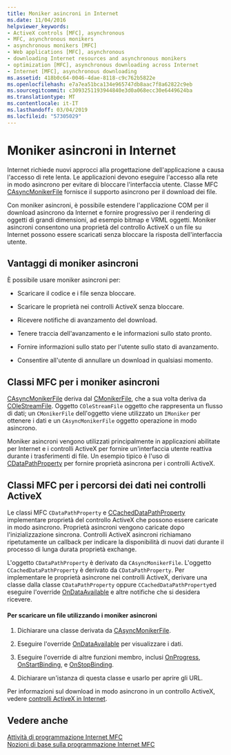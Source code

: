 ```yaml
---
title: Moniker asincroni in Internet
ms.date: 11/04/2016
helpviewer_keywords:
- ActiveX controls [MFC], asynchronous
- MFC, asynchronous monikers
- asynchronous monikers [MFC]
- Web applications [MFC], asynchronous
- downloading Internet resources and asynchronous monikers
- optimization [MFC], asynchronous downloading across Internet
- Internet [MFC], asynchronous downloading
ms.assetid: 418b0c64-0046-4dae-8118-c9c762b5822e
ms.openlocfilehash: e7a7ea51bca134e965747db8aac7f8a62822c9eb
ms.sourcegitcommit: c3093251193944840e3d0a068ecc30e6449624ba
ms.translationtype: MT
ms.contentlocale: it-IT
ms.lasthandoff: 03/04/2019
ms.locfileid: "57305029"
---
```

# <a name="asynchronous-monikers-on-the-internet"></a>Moniker asincroni in Internet

Internet richiede nuovi approcci alla progettazione dell'applicazione a causa l'accesso di rete lenta. Le applicazioni devono eseguire l'accesso alla rete in modo asincrono per evitare di bloccare l'interfaccia utente. Classe MFC [CAsyncMonikerFile](../mfc/reference/casyncmonikerfile-class.md) fornisce il supporto asincrono per il download dei file.

Con moniker asincroni, è possibile estendere l'applicazione COM per il download asincrono da Internet e fornire progressivo per il rendering di oggetti di grandi dimensioni, ad esempio bitmap e VRML oggetti. Moniker asincroni consentono una proprietà del controllo ActiveX o un file su Internet possono essere scaricati senza bloccare la risposta dell'interfaccia utente.

## <a name="advantages-of-asynchronous-monikers"></a>Vantaggi di moniker asincroni

È possibile usare moniker asincroni per:

- Scaricare il codice e i file senza bloccare.

- Scaricare le proprietà nei controlli ActiveX senza bloccare.

- Ricevere notifiche di avanzamento del download.

- Tenere traccia dell'avanzamento e le informazioni sullo stato pronto.

- Fornire informazioni sullo stato per l'utente sullo stato di avanzamento.

- Consentire all'utente di annullare un download in qualsiasi momento.

## <a name="mfc-classes-for-asynchronous-monikers"></a>Classi MFC per i moniker asincroni

[CAsyncMonikerFile](../mfc/reference/casyncmonikerfile-class.md) deriva dal [CMonikerFile](../mfc/reference/cmonikerfile-class.md), che a sua volta deriva da [COleStreamFile](../mfc/reference/colestreamfile-class.md). Oggetto `COleStreamFile` oggetto che rappresenta un flusso di dati; un `CMonikerFile` dell'oggetto viene utilizzato un `IMoniker` per ottenere i dati e un `CAsyncMonikerFile` oggetto operazione in modo asincrono.

Moniker asincroni vengono utilizzati principalmente in applicazioni abilitate per Internet e i controlli ActiveX per fornire un'interfaccia utente reattiva durante i trasferimenti di file. Un esempio tipico è l'uso di [CDataPathProperty](../mfc/reference/cdatapathproperty-class.md) per fornire proprietà asincrona per i controlli ActiveX.

## <a name="mfc-classes-for-data-paths-in-activex-controls"></a>Classi MFC per i percorsi dei dati nei controlli ActiveX

Le classi MFC `CDataPathProperty` e [CCachedDataPathProperty](../mfc/reference/ccacheddatapathproperty-class.md) implementare proprietà del controllo ActiveX che possono essere caricate in modo asincrono. Proprietà asincroni vengono caricate dopo l'inizializzazione sincrona. Controlli ActiveX asincroni richiamano ripetutamente un callback per indicare la disponibilità di nuovi dati durante il processo di lunga durata proprietà exchange.

L'oggetto `CDataPathProperty` è derivato da `CAsyncMonikerFile`. L'oggetto `CCachedDataPathProperty` è derivato da `CDataPathProperty`. Per implementare le proprietà asincrone nei controlli ActiveX, derivare una classe dalla classe `CDataPathProperty` oppure `CCachedDataPathProperty`ed eseguire l'override [OnDataAvailable](../mfc/reference/casyncmonikerfile-class.md#ondataavailable) e altre notifiche che si desidera ricevere.

#### <a name="to-download-a-file-using-asynchronous-monikers"></a>Per scaricare un file utilizzando i moniker asincroni

1. Dichiarare una classe derivata da [CAsyncMonikerFile](../mfc/reference/casyncmonikerfile-class.md).

1. Eseguire l'override [OnDataAvailable](../mfc/reference/casyncmonikerfile-class.md#ondataavailable) per visualizzare i dati.

1. Eseguire l'override di altre funzioni membro, inclusi [OnProgress](../mfc/reference/casyncmonikerfile-class.md#onprogress), [OnStartBinding](../mfc/reference/casyncmonikerfile-class.md#onstartbinding), e [OnStopBinding](../mfc/reference/casyncmonikerfile-class.md#onstopbinding).

1. Dichiarare un'istanza di questa classe e usarlo per aprire gli URL.

Per informazioni sul download in modo asincrono in un controllo ActiveX, vedere [controlli ActiveX in Internet](../mfc/activex-controls-on-the-internet.md).

## <a name="see-also"></a>Vedere anche

[Attività di programmazione Internet MFC](../mfc/mfc-internet-programming-tasks.md)<br/>
[Nozioni di base sulla programmazione Internet MFC](../mfc/mfc-internet-programming-basics.md)
